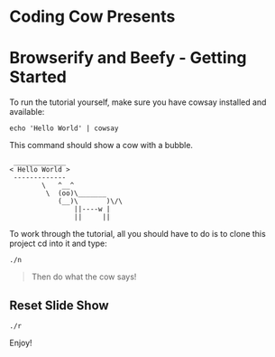 # Coding Cow Presents

# Browserify and Beefy - Getting Started

To run the tutorial yourself, make sure you have cowsay installed and available:

```
echo 'Hello World' | cowsay
```

This command should show a cow with a bubble.

```
 _____________
< Hello World >
 -------------
        \   ^__^
         \  (oo)\_______
            (__)\       )\/\
                ||----w |
                ||     ||

```

To work through the tutorial, all you should have to do is to clone this project cd into it and type:

```
./n
```

> Then do what the cow says!

## Reset Slide Show

```
./r
```

Enjoy!



